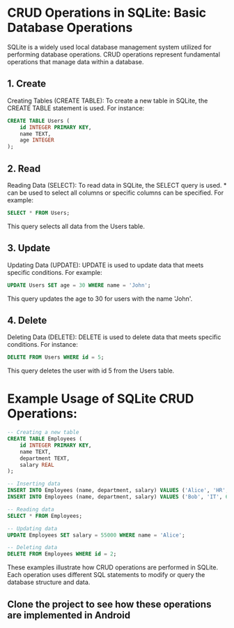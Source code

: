 # CRUD Operations in SQLite: Basic Database Operations

SQLite is a widely used local database management system utilized for performing database operations. CRUD operations represent fundamental operations that manage data within a database.

## 1. Create
Creating Tables (CREATE TABLE):
To create a new table in SQLite, the CREATE TABLE statement is used. For instance:
```sql
CREATE TABLE Users (
    id INTEGER PRIMARY KEY,
    name TEXT,
    age INTEGER
);
```
## 2. Read
Reading Data (SELECT):
To read data in SQLite, the SELECT query is used. * can be used to select all columns or specific columns can be specified. For example:
```sql
SELECT * FROM Users;

```
This query selects all data from the Users table.

## 3. Update
Updating Data (UPDATE):
UPDATE is used to update data that meets specific conditions. For example:
```sql
UPDATE Users SET age = 30 WHERE name = 'John';
```
This query updates the age to 30 for users with the name 'John'.

## 4. Delete
Deleting Data (DELETE):
DELETE is used to delete data that meets specific conditions. For instance:
```sql
DELETE FROM Users WHERE id = 5;
```
This query deletes the user with id 5 from the Users table.

# Example Usage of SQLite CRUD Operations:
```sql
-- Creating a new table
CREATE TABLE Employees (
    id INTEGER PRIMARY KEY,
    name TEXT,
    department TEXT,
    salary REAL
);

-- Inserting data
INSERT INTO Employees (name, department, salary) VALUES ('Alice', 'HR', 50000);
INSERT INTO Employees (name, department, salary) VALUES ('Bob', 'IT', 60000);

-- Reading data
SELECT * FROM Employees;

-- Updating data
UPDATE Employees SET salary = 55000 WHERE name = 'Alice';

-- Deleting data
DELETE FROM Employees WHERE id = 2;
```
These examples illustrate how CRUD operations are performed in SQLite. Each operation uses different SQL statements to modify or query the database structure and data.

## Clone the project to see how these operations are implemented in Android







